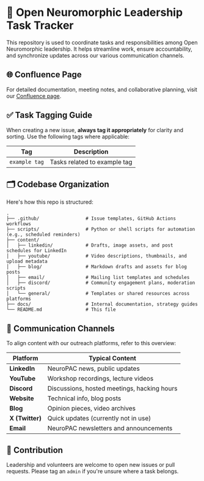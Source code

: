 # 🧠 Open Neuromorphic Leadership Task Tracker

This repository is used to coordinate tasks and responsibilities among Open Neuromorphic leadership. It helps streamline work, ensure accountability, and synchronize updates across our various communication channels.

## 🌐 Confluence Page

For detailed documentation, meeting notes, and collaborative planning, visit our [Confluence page](https://open-neuromorphic.atlassian.net/wiki/home).

## ✅ Task Tagging Guide

When creating a new issue, **always tag it appropriately** for clarity and sorting. Use the following tags where applicable:

| Tag           | Description |
|---------------|-------------|
| `example tag`     | Tasks related to example tag|



## 🗂️ Codebase Organization

Here's how this repo is structured:

```
.
├── .github/                 # Issue templates, GitHub Actions workflows
├── scripts/                 # Python or shell scripts for automation (e.g., scheduled reminders)
├── content/
│   ├── linkedin/            # Drafts, image assets, and post schedules for LinkedIn
│   ├── youtube/             # Video descriptions, thumbnails, and upload metadata
│   ├── blog/                # Markdown drafts and assets for blog posts
│   ├── email/               # Mailing list templates and schedules
│   ├── discord/             # Community engagement plans, moderation scripts
│   └── general/             # Templates or shared resources across platforms
├── docs/                    # Internal documentation, strategy guides
└── README.md                # This file
```

## 📡 Communication Channels

To align content with our outreach platforms, refer to this overview:

| Platform      | Typical Content |
|---------------|------------------|
| **LinkedIn**  | NeuroPAC news, public updates |
| **YouTube**   | Workshop recordings, lecture videos |
| **Discord**   | Discussions, hosted meetings, hacking hours |
| **Website**   | Technical info, blog posts |
| **Blog**      | Opinion pieces, video archives |
| **X (Twitter)** | Quick updates (currently not in use) |
| **Email**     | NeuroPAC newsletters and announcements |

## 🤝 Contribution

Leadership and volunteers are welcome to open new issues or pull requests. Please tag an `admin` if you're unsure where a task belongs.